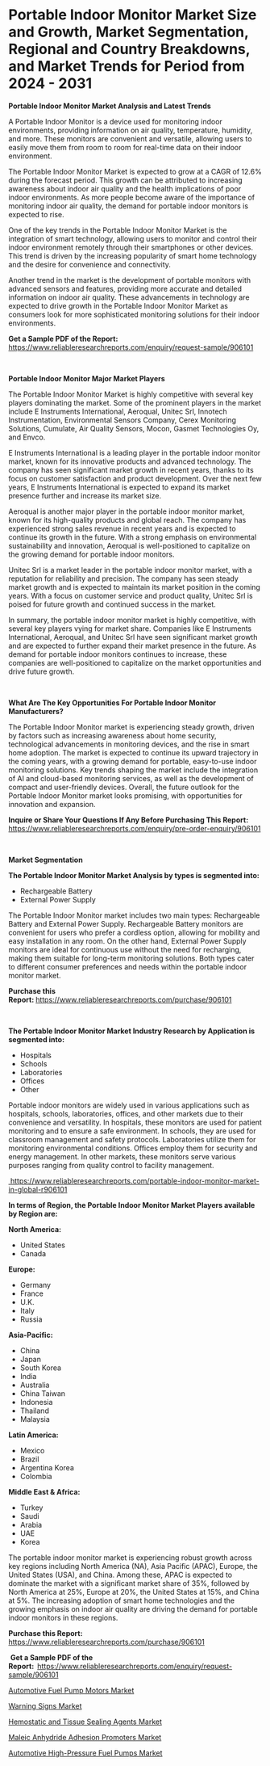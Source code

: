 <p><h1>Portable Indoor Monitor Market Size and Growth, Market Segmentation, Regional and Country Breakdowns, and Market Trends for Period from 2024 -  2031</h1></p><p><strong>Portable Indoor Monitor Market Analysis and Latest Trends</strong></p>
<p><p>A Portable Indoor Monitor is a device used for monitoring indoor environments, providing information on air quality, temperature, humidity, and more. These monitors are convenient and versatile, allowing users to easily move them from room to room for real-time data on their indoor environment.</p><p>The Portable Indoor Monitor Market is expected to grow at a CAGR of 12.6% during the forecast period. This growth can be attributed to increasing awareness about indoor air quality and the health implications of poor indoor environments. As more people become aware of the importance of monitoring indoor air quality, the demand for portable indoor monitors is expected to rise.</p><p>One of the key trends in the Portable Indoor Monitor Market is the integration of smart technology, allowing users to monitor and control their indoor environment remotely through their smartphones or other devices. This trend is driven by the increasing popularity of smart home technology and the desire for convenience and connectivity.</p><p>Another trend in the market is the development of portable monitors with advanced sensors and features, providing more accurate and detailed information on indoor air quality. These advancements in technology are expected to drive growth in the Portable Indoor Monitor Market as consumers look for more sophisticated monitoring solutions for their indoor environments.</p></p>
<p><strong>Get a Sample PDF of the Report:&nbsp;</strong> <a href="https://www.reliableresearchreports.com/enquiry/request-sample/906101">https://www.reliableresearchreports.com/enquiry/request-sample/906101</a></p>
<p>&nbsp;</p>
<p><strong>Portable Indoor Monitor Major Market Players</strong></p>
<p><p>The Portable Indoor Monitor Market is highly competitive with several key players dominating the market. Some of the prominent players in the market include E Instruments International, Aeroqual, Unitec Srl, Innotech Instrumentation, Environmental Sensors Company, Cerex Monitoring Solutions, Cumulate, Air Quality Sensors, Mocon, Gasmet Technologies Oy, and Envco.</p><p>E Instruments International is a leading player in the portable indoor monitor market, known for its innovative products and advanced technology. The company has seen significant market growth in recent years, thanks to its focus on customer satisfaction and product development. Over the next few years, E Instruments International is expected to expand its market presence further and increase its market size.</p><p>Aeroqual is another major player in the portable indoor monitor market, known for its high-quality products and global reach. The company has experienced strong sales revenue in recent years and is expected to continue its growth in the future. With a strong emphasis on environmental sustainability and innovation, Aeroqual is well-positioned to capitalize on the growing demand for portable indoor monitors.</p><p>Unitec Srl is a market leader in the portable indoor monitor market, with a reputation for reliability and precision. The company has seen steady market growth and is expected to maintain its market position in the coming years. With a focus on customer service and product quality, Unitec Srl is poised for future growth and continued success in the market.</p><p>In summary, the portable indoor monitor market is highly competitive, with several key players vying for market share. Companies like E Instruments International, Aeroqual, and Unitec Srl have seen significant market growth and are expected to further expand their market presence in the future. As demand for portable indoor monitors continues to increase, these companies are well-positioned to capitalize on the market opportunities and drive future growth.</p></p>
<p>&nbsp;</p>
<p><strong>What Are The Key Opportunities For Portable Indoor Monitor Manufacturers?</strong></p>
<p><p>The Portable Indoor Monitor market is experiencing steady growth, driven by factors such as increasing awareness about home security, technological advancements in monitoring devices, and the rise in smart home adoption. The market is expected to continue its upward trajectory in the coming years, with a growing demand for portable, easy-to-use indoor monitoring solutions. Key trends shaping the market include the integration of AI and cloud-based monitoring services, as well as the development of compact and user-friendly devices. Overall, the future outlook for the Portable Indoor Monitor market looks promising, with opportunities for innovation and expansion.</p></p>
<p><strong>Inquire or Share Your Questions If Any Before Purchasing This Report:</strong> <a href="https://www.reliableresearchreports.com/enquiry/pre-order-enquiry/906101">https://www.reliableresearchreports.com/enquiry/pre-order-enquiry/906101</a></p>
<p>&nbsp;</p>
<p><strong>Market Segmentation</strong></p>
<p><strong>The Portable Indoor Monitor Market Analysis by types is segmented into:</strong></p>
<p><ul><li>Rechargeable Battery</li><li>External Power Supply</li></ul></p>
<p><p>The Portable Indoor Monitor market includes two main types: Rechargeable Battery and External Power Supply. Rechargeable Battery monitors are convenient for users who prefer a cordless option, allowing for mobility and easy installation in any room. On the other hand, External Power Supply monitors are ideal for continuous use without the need for recharging, making them suitable for long-term monitoring solutions. Both types cater to different consumer preferences and needs within the portable indoor monitor market.</p></p>
<p><strong>Purchase this Report:&nbsp;</strong><a href="https://www.reliableresearchreports.com/purchase/906101">https://www.reliableresearchreports.com/purchase/906101</a></p>
<p>&nbsp;</p>
<p><strong>The Portable Indoor Monitor Market Industry Research by Application is segmented into:</strong></p>
<p><ul><li>Hospitals</li><li>Schools</li><li>Laboratories</li><li>Offices</li><li>Other</li></ul></p>
<p><p>Portable indoor monitors are widely used in various applications such as hospitals, schools, laboratories, offices, and other markets due to their convenience and versatility. In hospitals, these monitors are used for patient monitoring and to ensure a safe environment. In schools, they are used for classroom management and safety protocols. Laboratories utilize them for monitoring environmental conditions. Offices employ them for security and energy management. In other markets, these monitors serve various purposes ranging from quality control to facility management.</p></p>
<p><a href="https://www.reliableresearchreports.com/portable-indoor-monitor-market-in-global-r906101">&nbsp;https://www.reliableresearchreports.com/portable-indoor-monitor-market-in-global-r906101</a></p>
<p><strong>In terms of Region, the Portable Indoor Monitor Market Players available by Region are:</strong></p>
<p>
    <p> <strong> North America: </strong>
        <ul>
            <li>United States</li>
            <li>Canada</li>
        </ul>
        </p> 
    <p> <strong> Europe: </strong>
        <ul>
            <li>Germany</li>
            <li>France</li>
            <li>U.K.</li>
            <li>Italy</li>
            <li>Russia</li>
        </ul>
        </p> 
    <p> <strong> Asia-Pacific: </strong>
        <ul>
            <li>China</li>
            <li>Japan</li>
            <li>South Korea</li>
            <li>India</li>
            <li>Australia</li>
            <li>China Taiwan</li>
            <li>Indonesia</li>
            <li>Thailand</li>
            <li>Malaysia</li>
        </ul>
        </p> 
    <p> <strong> Latin America: </strong>
        <ul>
            <li>Mexico</li>
            <li>Brazil</li>
            <li>Argentina Korea</li>
            <li>Colombia</li>
        </ul>
        </p> 
    <p> <strong> Middle East & Africa: </strong>
        <ul>
            <li>Turkey</li>
            <li>Saudi</li>
            <li>Arabia</li>
            <li>UAE</li>
            <li>Korea</li>
        </ul>
    </p>
    </p>
<p><p>The portable indoor monitor market is experiencing robust growth across key regions including North America (NA), Asia Pacific (APAC), Europe, the United States (USA), and China. Among these, APAC is expected to dominate the market with a significant market share of 35%, followed by North America at 25%, Europe at 20%, the United States at 15%, and China at 5%. The increasing adoption of smart home technologies and the growing emphasis on indoor air quality are driving the demand for portable indoor monitors in these regions.</p></p>
<p><strong>Purchase this Report: </strong><a href="https://www.reliableresearchreports.com/purchase/906101">https://www.reliableresearchreports.com/purchase/906101</a></p>
<p>&nbsp;<strong>Get a Sample PDF of the Report:&nbsp;&nbsp;</strong><a href="https://www.reliableresearchreports.com/enquiry/request-sample/906101">https://www.reliableresearchreports.com/enquiry/request-sample/906101</a></p>
<p><strong></strong></p>
<p><p><a href="https://github.com/gulaimolin/Market-Research-Report-List-6/blob/main/automotive-fuel-pump-motors-market.md">Automotive Fuel Pump Motors Market</a></p><p><a href="https://issuu.com/reportprime-2/docs/warning-signs-market-size-2030.pptx_c604ed5ea39bce">Warning Signs Market</a></p><p><a href="https://issuu.com/reportprime-2/docs/hemostatic-and-tissue-sealing-agent_2d4c95ed5b2fc7">Hemostatic and Tissue Sealing Agents Market</a></p><p><a href="https://github.com/mauripalmi/Market-Research-Report-List-5/blob/main/maleic-anhydride-adhesion-promoters-market.md">Maleic Anhydride Adhesion Promoters Market</a></p><p><a href="https://github.com/RoccoManning/Market-Research-Report-List-6/blob/main/automotive-high-pressure-fuel-pumps-market.md">Automotive High-Pressure Fuel Pumps Market</a></p></p>